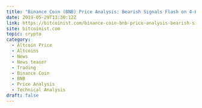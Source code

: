 ```yaml
---
title: "Binance Coin (BNB) Price Analysis: Bearish Signals Flash on 4-Hour Chart"
date: 2019-05-29T13:30:12Z
link: https://bitcoinist.com/binance-coin-bnb-price-analysis-bearish-signal/?utm_medium=RSS&utm_source=hune
site: bitcoinist.com
topic: crypto
category:
  - Altcoin Price
  - Altcoins
  - News
  - News teaser
  - Trading
  - Binance Coin
  - BNB
  - Price Analysis
  - Technical Analysis
draft: false
---
```

